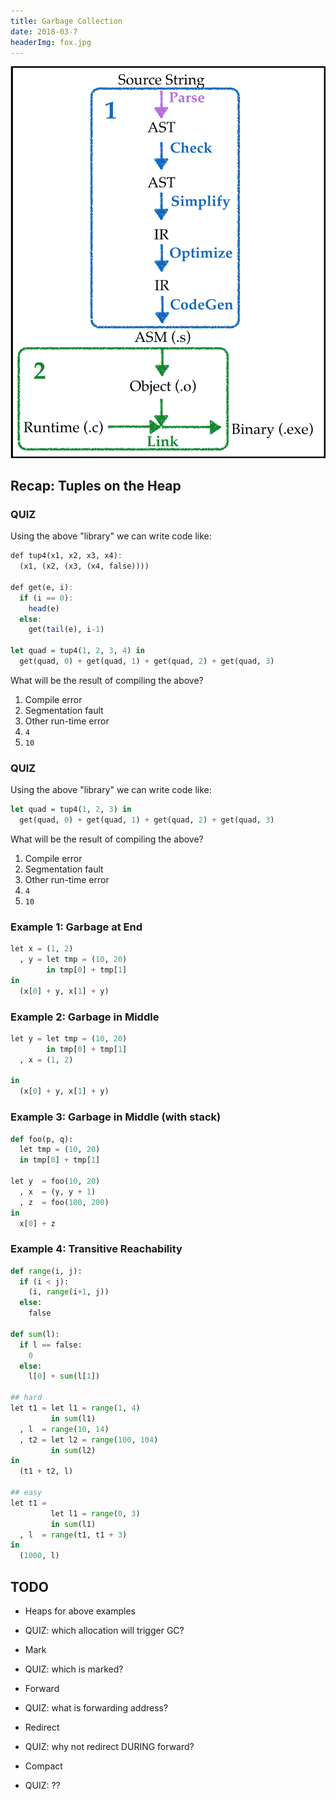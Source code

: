 ```yaml
---
title: Garbage Collection
date: 2018-03-7
headerImg: fox.jpg
---
```


![Compiler and Runtime](/static/img/compiler-pipeline-1-2.png)

## Recap: Tuples on the Heap

### QUIZ

Using the above "library" we can write code like:

```haskell
def tup4(x1, x2, x3, x4):
  (x1, (x2, (x3, (x4, false))))

def get(e, i):
  if (i == 0):
    head(e)
  else:
    get(tail(e), i-1)

let quad = tup4(1, 2, 3, 4) in
  get(quad, 0) + get(quad, 1) + get(quad, 2) + get(quad, 3)
```

What will be the result of compiling the above?

1. Compile error
2. Segmentation fault
3. Other run-time error
4. `4`
5. `10`

### QUIZ

Using the above "library" we can write code like:

```haskell
let quad = tup4(1, 2, 3) in
  get(quad, 0) + get(quad, 1) + get(quad, 2) + get(quad, 3)
```

What will be the result of compiling the above?

1. Compile error
2. Segmentation fault
3. Other run-time error
4. `4`
5. `10`


### Example 1: Garbage at End

```python
let x = (1, 2)
  , y = let tmp = (10, 20)
        in tmp[0] + tmp[1]
in
  (x[0] + y, x[1] + y)
```

### Example 2: Garbage in Middle

```python
let y = let tmp = (10, 20)
        in tmp[0] + tmp[1]
  , x = (1, 2)

in
  (x[0] + y, x[1] + y)
```

### Example 3: Garbage in Middle (with stack)

```python
def foo(p, q):
  let tmp = (10, 20)
  in tmp[0] + tmp[1]

let y  = foo(10, 20)
  , x  = (y, y + 1)
  , z  = foo(100, 200)
in
  x[0] + z
```

### Example 4: Transitive Reachability

```python
def range(i, j):
  if (i < j):
    (i, range(i+1, j))
  else:
    false

def sum(l):
  if l == false:
    0
  else:
    l[0] + sum(l[1])

## hard
let t1 = let l1 = range(1, 4)
         in sum(l1)
  , l  = range(10, 14)
  , t2 = let l2 = range(100, 104)
         in sum(l2)
in
  (t1 + t2, l)

## easy
let t1 =
         let l1 = range(0, 3)
         in sum(l1)
  , l  = range(t1, t1 + 3)
in
  (1000, l)
```

## TODO

- Heaps for above examples  
- QUIZ: which allocation will trigger GC?

- Mark
- QUIZ: which is marked?

- Forward
- QUIZ: what is forwarding address?

- Redirect
- QUIZ: why not redirect DURING forward?

- Compact
- QUIZ: ??
